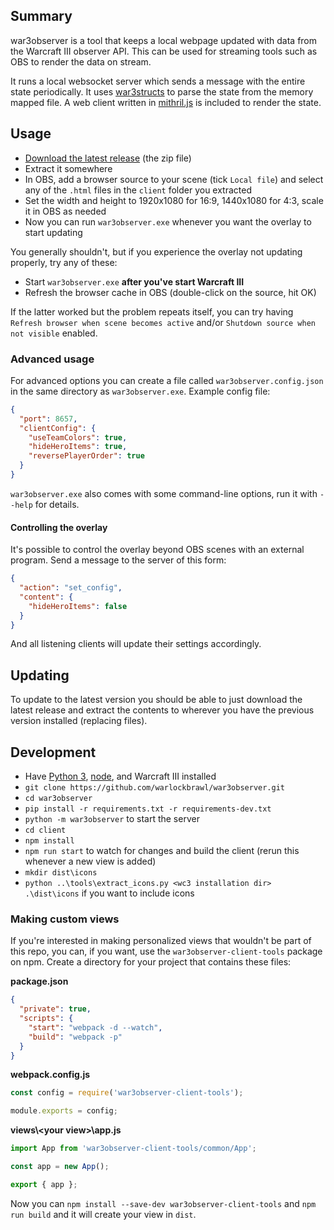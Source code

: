 ## Summary

war3observer is a tool that keeps a local webpage updated with data from the Warcraft III observer API. This can be used for streaming tools such as OBS to render the data on stream.

It runs a local websocket server which sends a message with the entire state periodically. It uses [war3structs](https://github.com/warlockbrawl/war3structs) to parse the state from the memory mapped file. A web client written in [mithril.js](https://github.com/MithrilJS/mithril.js/) is included to render the state.


## Usage

- [Download the latest release](https://github.com/warlockbrawl/war3observer/releases) (the zip file)
- Extract it somewhere
- In OBS, add a browser source to your scene (tick `Local file`) and select any of the `.html` files in the `client` folder you extracted
- Set the width and height to 1920x1080 for 16:9, 1440x1080 for 4:3, scale it in OBS as needed
- Now you can run `war3observer.exe` whenever you want the overlay to start updating

You generally shouldn't, but if you experience the overlay not updating properly, try any of these:

- Start `war3observer.exe` **after you've start Warcraft III**
- Refresh the browser cache in OBS (double-click on the source, hit OK)

If the latter worked but the problem repeats itself, you can try having `Refresh browser when scene becomes active` and/or `Shutdown source when not visible` enabled.

### Advanced usage

For advanced options you can create a file called `war3observer.config.json` in the same directory as `war3observer.exe`. Example config file:

```json
{
  "port": 8657,
  "clientConfig": {
    "useTeamColors": true,
    "hideHeroItems": true,
    "reversePlayerOrder": true
  }
}
```

`war3observer.exe` also comes with some command-line options, run it with `--help` for details.


#### Controlling the overlay

It's possible to control the overlay beyond OBS scenes with an external program. Send a message to the server of this form:

```json
{
  "action": "set_config",
  "content": {
    "hideHeroItems": false
  }
}
```

And all listening clients will update their settings accordingly.


## Updating

To update to the latest version you should be able to just download the latest release and extract the contents to wherever you have the previous version installed (replacing files).


## Development

- Have [Python 3](https://www.python.org/), [node](https://nodejs.org/en/), and Warcraft III installed
- `git clone https://github.com/warlockbrawl/war3observer.git`
- `cd war3observer`
- `pip install -r requirements.txt -r requirements-dev.txt`
- `python -m war3observer` to start the server
- `cd client`
- `npm install`
- `npm run start` to watch for changes and build the client (rerun this whenever a new view is added)
- `mkdir dist\icons`
- `python ..\tools\extract_icons.py <wc3 installation dir> .\dist\icons` if you want to include icons

### Making custom views

If you're interested in making personalized views that wouldn't be part of this repo, you can, if you want, use the `war3observer-client-tools` package on npm. Create a directory for your project that contains these files:

**package.json**

```json
{
  "private": true,
  "scripts": {
    "start": "webpack -d --watch",
    "build": "webpack -p"
  }
}
```

**webpack.config.js**

```js
const config = require('war3observer-client-tools');

module.exports = config;
```

**views\\\<your view>\app.js**

```js
import App from 'war3observer-client-tools/common/App';

const app = new App();

export { app };
```

Now you can `npm install --save-dev war3observer-client-tools` and `npm run build` and it will create your view in `dist`.
